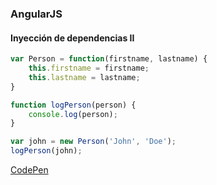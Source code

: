 ### AngularJS
#### Inyección de dependencias II

```javascript
var Person = function(firstname, lastname) {
    this.firstname = firstname;
    this.lastname = lastname;
}

function logPerson(person) {
    console.log(person);
}

var john = new Person('John', 'Doe');
logPerson(john);
```
[CodePen](https://codepen.io/MikelEiza/pen/mPpLOx)
